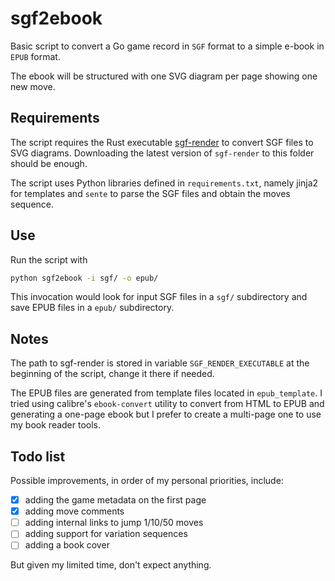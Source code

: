 sgf2ebook
=========

Basic script to convert a Go game record in `SGF` format to a simple e-book in `EPUB` format.

The ebook will be structured with one SVG diagram per page showing one new move.

Requirements
------------

The script requires the Rust executable [sgf-render](https://github.com/julianandrews/sgf-render) to convert SGF files to SVG diagrams. Downloading the latest version of `sgf-render` to this folder should be enough.

The script uses Python libraries defined in `requirements.txt`, namely jinja2 for templates and `sente` to parse the SGF files and obtain the moves sequence.

Use
---

Run the script with

```bash
python sgf2ebook -i sgf/ -o epub/
```

This invocation would look for input SGF files in a `sgf/` subdirectory and save
EPUB files in a `epub/` subdirectory.

Notes
-----

The path to sgf-render is stored in variable `SGF_RENDER_EXECUTABLE` at the
beginning of the script, change it there if needed.

The EPUB files are generated from template files located in `epub_template`. I
tried using calibre's `ebook-convert` utility to convert from HTML to EPUB and
generating a one-page ebook but I prefer to create a multi-page one to use my
book reader tools.

Todo list
---------

Possible improvements, in order of my personal priorities, include:
* [X] adding the game metadata on the first page
* [X] adding move comments
* [ ] adding internal links to jump 1/10/50 moves
* [ ] adding support for variation sequences
* [ ] adding a book cover

But given my limited time, don't expect anything.
